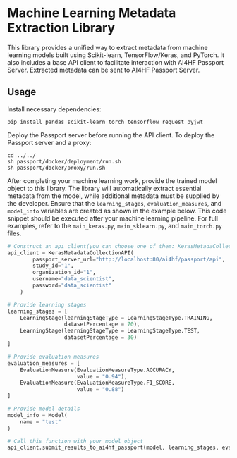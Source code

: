 # Machine Learning Metadata Extraction Library
This library provides a unified way to extract metadata from machine learning models built using Scikit-learn, TensorFlow/Keras, and PyTorch. It also includes a base API client to facilitate interaction with AI4HF Passport Server. Extracted metadata can be sent to AI4HF Passport Server.

## Usage
Install necessary dependencies:
```
pip install pandas scikit-learn torch tensorflow request pyjwt
```
Deploy the Passport server before running the API client. To deploy the Passport server and a proxy:
```
cd ../../
sh passport/docker/deployment/run.sh
sh passport/docker/proxy/run.sh
```
After completing your machine learning work, provide the trained model object to this library. The library will automatically extract essential metadata from the model, while additional metadata must be supplied by the developer. Ensure that the `learning_stages`, `evaluation_measures`, and `model_info` variables are created as shown in the example below. This code snippet should be executed after your machine learning pipeline. For full examples, refer to the `main_keras.py`, `main_sklearn.py`, and `main_torch.py` files.
```python
# Construct an api client(you can choose one of them: KerasMetadaCollectionAPI, TorchMetadataCollectionAPI or SKLearnMetadataCollectionAPI) for interacting with AI4HF passport server
api_client = KerasMetadataCollectionAPI(
        passport_server_url="http://localhost:80/ai4hf/passport/api",
        study_id="1",
        organization_id="1",
        username="data_scientist",
        password="data_scientist"
    )

# Provide learning stages
learning_stages = [
    LearningStage(learningStageType = LearningStageType.TRAINING,
                  datasetPercentage = 70),
    LearningStage(learningStageType = LearningStageType.TEST,
                  datasetPercentage = 30)
]

# Provide evaluation measures
evaluation_measures = [
    EvaluationMeasure(EvaluationMeasureType.ACCURACY,
                      value = "0.94"),
    EvaluationMeasure(EvaluationMeasureType.F1_SCORE,
                      value = "0.88")
]

# Provide model details
model_info = Model(
    name = "test"
)

# Call this function with your model object
api_client.submit_results_to_ai4hf_passport(model, learning_stages, evaluation_measures, model_info)
```